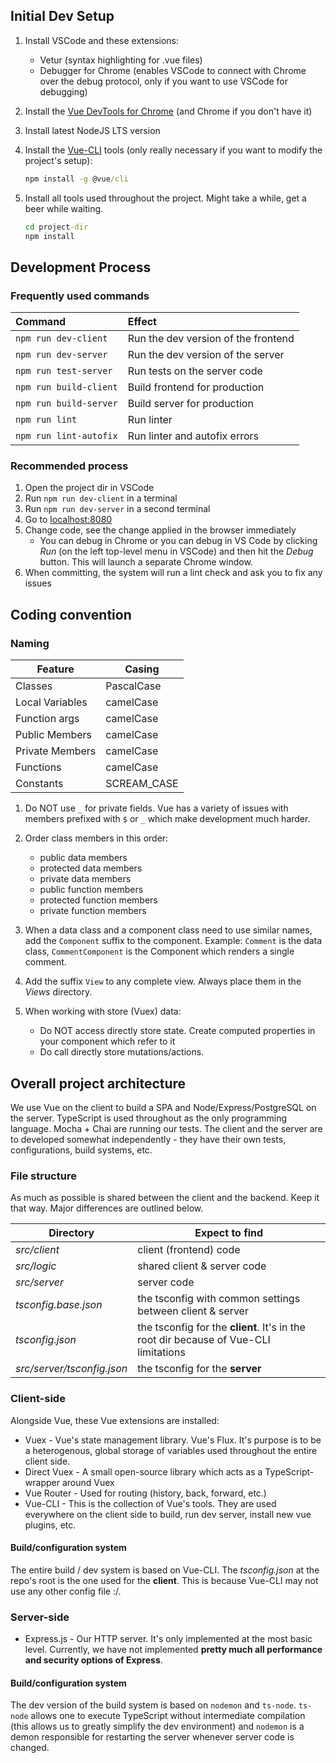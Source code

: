 ## Initial Dev Setup

1. Install VSCode and these extensions:
    * Vetur (syntax highlighting for .vue files)
    * Debugger for Chrome (enables VSCode to connect with Chrome over the debug protocol, only if you want to use VSCode for debugging)
1. Install the [Vue DevTools for Chrome][vue-devtools] (and Chrome if you don't have it)
1. Install latest NodeJS LTS version
1. Install the [Vue-CLI][vue-cli] tools (only really necessary if you want to modify the project's setup):

    ```cmd
    npm install -g @vue/cli
    ```

1. Install all tools used throughout the project. Might take a while, get a beer while waiting.

    ```cmd
    cd project-dir
    npm install
    ```

## Development Process

### Frequently used commands

| Command | Effect |
| :------ | :----- |
| `npm run dev-client` | Run the dev version of the frontend |
| `npm run dev-server` | Run the dev version of the server |
| `npm run test-server` | Run tests on the server code |
| `npm run build-client` | Build frontend for production |
| `npm run build-server` | Build server for production |
| `npm run lint` | Run linter |
| `npm run lint-autofix` | Run linter and autofix errors |

### Recommended process

1. Open the project dir in VSCode
1. Run `npm run dev-client` in a terminal
1. Run `npm run dev-server` in a second terminal
1. Go to [localhost:8080](localhost:8080)
1. Change code, see the change applied in the browser immediately
    * You can debug in Chrome or you can debug in VS Code by clicking *Run* (on the left top-level menu in VSCode) and then hit the *Debug* button.
    This will launch a separate Chrome window.
1. When committing, the system will run a lint check and ask you to fix any issues

## Coding convention

### Naming

| Feature         | Casing      |
| --------------- | ----------- |
| Classes         | PascalCase  |
| Local Variables | camelCase   |
| Function args   | camelCase   |
| Public Members  | camelCase   |
| Private Members | camelCase   |
| Functions       | camelCase   |
| Constants       | SCREAM_CASE |

1. Do NOT use `_` for private fields. Vue has a variety of issues with members prefixed with `$` or `_` which make development much harder.
2. Order class members in this order:

    * public data members
    * protected data members
    * private data members
    * public function members
    * protected function members
    * private function members

3. When a data class and a component class need to use similar names, add the `Component` suffix to the component. Example:
`Comment` is the data class, `CommentComponent` is the Component which renders a single comment.
4. Add the suffix `View` to any complete view. Always place them in the *Views* directory.
5. When working with store (Vuex) data:
    * Do NOT access directly store state. Create computed properties in your component which refer to it
    * Do call directly store mutations/actions.

## Overall project architecture

We use Vue on the client to build a SPA and Node/Express/PostgreSQL on the server. TypeScript is used throughout as the only programming language.
Mocha + Chai are running our tests. The client and the server are to developed somewhat independently - they have their own tests, configurations, build systems, etc.

### File structure

As much as possible is shared between the client and the backend. Keep it that way. Major differences are outlined below.

| Directory                  | Expect to find    |
| -------------------------- | ----------- |
| *src/client*               | client (frontend) code  |
| *src/logic*                | shared client & server code   |
| *src/server*               | server code   |
| *tsconfig.base.json*       | the tsconfig with common settings between client & server   |
| *tsconfig.json*            | the tsconfig for the **client**. It's in the root dir because of Vue-CLI limitations   |
| *src/server/tsconfig.json* | the tsconfig for the **server**   |


### Client-side

Alongside Vue, these Vue extensions are installed:

* Vuex - Vue's state management library. Vue's Flux. It's purpose is to be a heterogenous, global storage of variables used throughout the entire client side.
* Direct Vuex - A small open-source library which acts as a TypeScript-wrapper around Vuex
* Vue Router - Used for routing (history, back, forward, etc.)
* Vue-CLI - This is the collection of Vue's tools. They are used everywhere on the client side to build, run dev server, install new vue plugins, etc.

#### Build/configuration system

The entire build / dev system is based on Vue-CLI. The *tsconfig.json* at the repo's root is the one used for the **client**. This is because Vue-CLI may not use any other config file :/.

### Server-side

* Express.js - Our HTTP server. It's only implemented at the most basic level. Currently, we have not implemented **pretty much all performance and security options of Express**.

#### Build/configuration system

The dev version of the build system is based on `nodemon` and `ts-node`. `ts-node` allows one to execute TypeScript without intermediate compilation (this allows us to greatly simplify the dev environment) and `nodemon` is a demon responsible for restarting the server whenever server code is changed.

[vue-devtools]: https://chrome.google.com/webstore/detail/vuejs-devtools/nhdogjmejiglipccpnnnanhbledajbpd?hl=en
[vue-cli]: https://cli.vuejs.org/guide/
